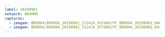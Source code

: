 ```yaml
---
label: 20190901
network: BRAMON
capturas:
  - imagem: BR0004/BR0004_20190901_212416_937609/FF_BR0004_20190902_040950_864_0445184.fits_maxpixel.jpg
  - imagem: BR0004/BR0004_20190901_212416_937609/FF_BR0004_20190902_042048_343_0455424.fits_maxpixel.jpg
---
```

